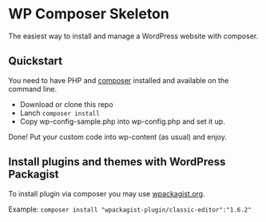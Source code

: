 # WP Composer Skeleton

The easiest way to install and manage a WordPress website with composer.

## Quickstart

You need to have PHP and [composer](https://getcomposer.org/) installed and available on the command line.

- Download or clone this repo
- Lanch `composer install`
- Copy wp-config-sample.php into wp-config.php and set it up.

Done!
Put your custom code into wp-content (as usual) and enjoy.

## Install plugins and themes with WordPress Packagist

To install plugin via composer you may use [wpackagist.org](https://wpackagist.org/).

Example:
`composer install "wpackagist-plugin/classic-editor":"1.6.2"`
